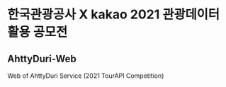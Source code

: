 # 한국관광공사 X kakao 2021 관광데이터 활용 공모전
## AhttyDuri-Web
Web of AhttyDuri Service (2021 TourAPI Competition)

